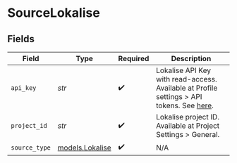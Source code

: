 # SourceLokalise


## Fields

| Field                                                                                                                                                           | Type                                                                                                                                                            | Required                                                                                                                                                        | Description                                                                                                                                                     |
| --------------------------------------------------------------------------------------------------------------------------------------------------------------- | --------------------------------------------------------------------------------------------------------------------------------------------------------------- | --------------------------------------------------------------------------------------------------------------------------------------------------------------- | --------------------------------------------------------------------------------------------------------------------------------------------------------------- |
| `api_key`                                                                                                                                                       | *str*                                                                                                                                                           | :heavy_check_mark:                                                                                                                                              | Lokalise API Key with read-access. Available at Profile settings > API tokens. See <a href="https://docs.lokalise.com/en/articles/1929556-api-tokens">here</a>. |
| `project_id`                                                                                                                                                    | *str*                                                                                                                                                           | :heavy_check_mark:                                                                                                                                              | Lokalise project ID. Available at Project Settings > General.                                                                                                   |
| `source_type`                                                                                                                                                   | [models.Lokalise](../models/lokalise.md)                                                                                                                        | :heavy_check_mark:                                                                                                                                              | N/A                                                                                                                                                             |
